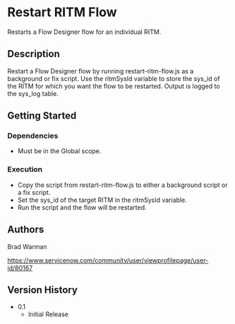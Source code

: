# Restart RITM Flow

Restarts a Flow Designer flow for an individual RITM.

## Description

Restart a Flow Designer flow by running restart-ritm-flow.js as a background or fix script. Use the ritmSysId variable to store the sys_id of the RITM for which you want the flow to be restarted. Output is logged to the sys_log table.

## Getting Started

### Dependencies

* Must be in the Global scope.

### Execution

* Copy the script from restart-ritm-flow.js to either a background script or a fix script.
* Set the sys_id of the target RITM in the ritmSysId variable.
* Run the script and the flow will be restarted.

## Authors

Brad Warman 

https://www.servicenow.com/community/user/viewprofilepage/user-id/80167

## Version History

* 0.1
    * Initial Release
